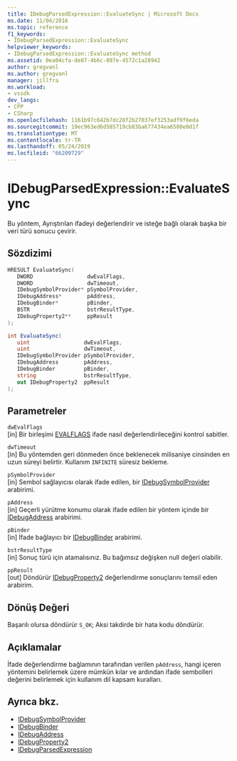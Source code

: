 ```yaml
---
title: IDebugParsedExpression::EvaluateSync | Microsoft Docs
ms.date: 11/04/2016
ms.topic: reference
f1_keywords:
- IDebugParsedExpression::EvaluateSync
helpviewer_keywords:
- IDebugParsedExpression::EvaluateSync method
ms.assetid: 0ea04cfa-de87-4b6c-897e-4572c1a28942
author: gregvanl
ms.author: gregvanl
manager: jillfra
ms.workload:
- vssdk
dev_langs:
- CPP
- CSharp
ms.openlocfilehash: 1161b97c642b7dc28f2b27037ef3253adf9f6eda
ms.sourcegitcommit: 19ec963ed6d585719cb83ba677434ea6580e0d1f
ms.translationtype: MT
ms.contentlocale: tr-TR
ms.lasthandoff: 05/24/2019
ms.locfileid: "66209729"
---
```

# <a name="idebugparsedexpressionevaluatesync"></a>IDebugParsedExpression::EvaluateSync
Bu yöntem, Ayrıştırılan ifadeyi değerlendirir ve isteğe bağlı olarak başka bir veri türü sonucu çevirir.

## <a name="syntax"></a>Sözdizimi

```cpp
HRESULT EvaluateSync( 
   DWORD                 dwEvalFlags,
   DWORD                 dwTimeout,
   IDebugSymbolProvider* pSymbolProvider,
   IDebugAddress*        pAddress,
   IDebugBinder*         pBinder,
   BSTR                  bstrResultType,
   IDebugProperty2**     ppResult
);
```

```csharp
int EvaluateSync(
   uint                 dwEvalFlags,
   uint                 dwTimeout,
   IDebugSymbolProvider pSymbolProvider,
   IDebugAddress        pAddress,
   IDebugBinder         pBinder,
   string               bstrResultType,
   out IDebugProperty2  ppResult
);
```

## <a name="parameters"></a>Parametreler
`dwEvalFlags`\
[in] Bir birleşimi [EVALFLAGS](../../../extensibility/debugger/reference/evalflags.md) ifade nasıl değerlendirileceğini kontrol sabitler.

`dwTimeout`\
[in] Bu yöntemden geri dönmeden önce beklenecek milisaniye cinsinden en uzun süreyi belirtir. Kullanım `INFINITE` süresiz bekleme.

`pSymbolProvider`\
[in] Sembol sağlayıcısı olarak ifade edilen, bir [IDebugSymbolProvider](../../../extensibility/debugger/reference/idebugsymbolprovider.md) arabirimi.

`pAddress`\
[in] Geçerli yürütme konumu olarak ifade edilen bir yöntem içinde bir [IDebugAddress](../../../extensibility/debugger/reference/idebugaddress.md) arabirimi.

`pBinder`\
[in] İfade bağlayıcı bir [IDebugBinder](../../../extensibility/debugger/reference/idebugbinder.md) arabirimi.

`bstrResultType`\
[in] Sonuç türü için atamalısınız. Bu bağımsız değişken null değeri olabilir.

`ppResult`\
[out] Döndürür [IDebugProperty2](../../../extensibility/debugger/reference/idebugproperty2.md) değerlendirme sonuçlarını temsil eden arabirim.

## <a name="return-value"></a>Dönüş Değeri
 Başarılı olursa döndürür `S_OK`; Aksi takdirde bir hata kodu döndürür.

## <a name="remarks"></a>Açıklamalar
 İfade değerlendirme bağlamının tarafından verilen `pAddress`, hangi içeren yöntemini belirlemek üzere mümkün kılar ve ardından ifade sembolleri değerini belirlemek için kullanım dil kapsam kuralları.

## <a name="see-also"></a>Ayrıca bkz.
- [IDebugSymbolProvider](../../../extensibility/debugger/reference/idebugsymbolprovider.md)
- [IDebugBinder](../../../extensibility/debugger/reference/idebugbinder.md)
- [IDebugAddress](../../../extensibility/debugger/reference/idebugaddress.md)
- [IDebugProperty2](../../../extensibility/debugger/reference/idebugproperty2.md)
- [IDebugParsedExpression](../../../extensibility/debugger/reference/idebugparsedexpression.md)